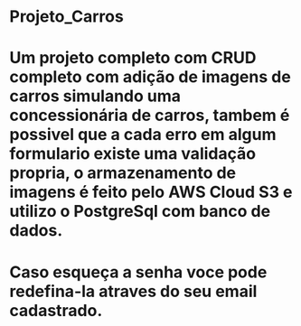 # Projeto_Carros

# Um projeto completo com CRUD completo com adição de imagens de carros simulando uma concessionária de carros, tambem é possivel que a cada erro em algum formulario existe uma validação propria, o armazenamento de imagens é feito pelo AWS Cloud S3 e utilizo o PostgreSql com banco de dados.

# Caso esqueça a senha voce pode redefina-la atraves do seu email cadastrado.
